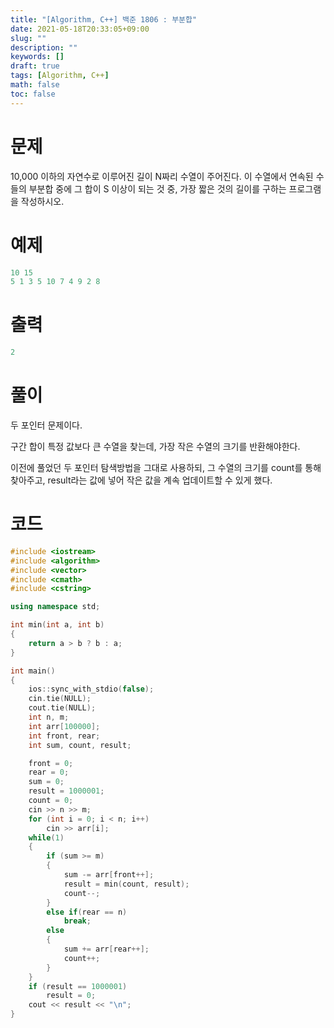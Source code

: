 ```yaml
---
title: "[Algorithm, C++] 백준 1806 : 부분합"
date: 2021-05-18T20:33:05+09:00
slug: ""
description: ""
keywords: []
draft: true
tags: [Algorithm, C++]
math: false
toc: false
---
```

# 문제

10,000 이하의 자연수로 이루어진 길이 N짜리 수열이 주어진다. 이 수열에서 연속된 수들의 부분합 중에 그 합이 S 이상이 되는 것 중, 가장 짧은 것의 길이를 구하는 프로그램을 작성하시오.

# 예제

```cpp
10 15
5 1 3 5 10 7 4 9 2 8
```

# 출력

```cpp
2
```

# 풀이

두 포인터 문제이다.

구간 합이 특정 값보다 큰 수열을 찾는데, 가장 작은 수열의 크기를 반환해야한다.

이전에 풀었던 두 포인터 탐색방법을 그대로 사용하되, 그 수열의 크기를 count를 통해 찾아주고, result라는 값에 넣어 작은 값을 계속 업데이트할 수 있게 했다.

# 코드

```cpp
#include <iostream>
#include <algorithm>
#include <vector>
#include <cmath>
#include <cstring>

using namespace std;

int min(int a, int b)
{
	return a > b ? b : a;
}

int main()
{
	ios::sync_with_stdio(false);
	cin.tie(NULL);
	cout.tie(NULL);
	int n, m;
	int arr[100000];
	int front, rear;
	int sum, count, result;

	front = 0;
	rear = 0;
	sum = 0;
	result = 1000001;
	count = 0;
	cin >> n >> m;
	for (int i = 0; i < n; i++)
		cin >> arr[i];
	while(1)
	{
		if (sum >= m)
		{
			sum -= arr[front++];
			result = min(count, result);
			count--;
		}
		else if(rear == n)
			break;
		else
		{
			sum += arr[rear++];
			count++;
		}
	}
	if (result == 1000001)
		result = 0;
	cout << result << "\n";
}
```
